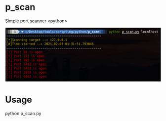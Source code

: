 # p_scan
Simple port scanner &lt;python>

![alt text](https://github.com/p1x1/p_scan/blob/main/image/p_scan.png)

# Usage
python p_scan.py <ip>
